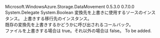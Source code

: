 <Type Name="ShouldOverwriteCallback" FullName="Microsoft.WindowsAzure.Storage.DataMovement.ShouldOverwriteCallback">
  <TypeSignature Language="C#" Value="public delegate bool ShouldOverwriteCallback(object source, object destination);" />
  <TypeSignature Language="ILAsm" Value=".class public auto ansi sealed ShouldOverwriteCallback extends System.MulticastDelegate" />
  <TypeSignature Language="DocId" Value="T:Microsoft.WindowsAzure.Storage.DataMovement.ShouldOverwriteCallback" />
  <TypeSignature Language="VB.NET" Value="Public Delegate Function ShouldOverwriteCallback(source As Object, destination As Object) As Boolean " />
  <TypeSignature Language="F#" Value="type ShouldOverwriteCallback = delegate of obj * obj -&gt; bool" />
  <AssemblyInfo>
    <AssemblyName>Microsoft.WindowsAzure.Storage.DataMovement</AssemblyName>
    <AssemblyVersion>0.5.3.0</AssemblyVersion>
    <AssemblyVersion>0.7.0.0</AssemblyVersion>
  </AssemblyInfo>
  <Base>
    <BaseTypeName>System.Delegate</BaseTypeName>
  </Base>
  <Parameters>
    <Parameter Name="source" Type="System.Object" />
    <Parameter Name="destination" Type="System.Object" />
  </Parameters>
  <ReturnValue>
    <ReturnType>System.Boolean</ReturnType>
  </ReturnValue>
  <Docs>
    <param name="source">変換先を上書きに使用するソースのインスタンス。</param>
    <param name="destination">上書きする移行先のインスタンス。</param>
    <summary>
            既存の変換先を上書きするかどうかに呼び出されるコールバック。
            </summary>
    <returns>ファイルを上書きする場合は true。それ以外の場合は false。</returns>
    <remarks>To be added.</remarks>
  </Docs>
</Type>